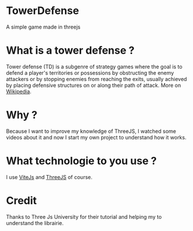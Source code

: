 # TowerDefense
A simple game made in threejs

# What is a tower defense ?
Tower defense (TD) is a subgenre of strategy games where the goal is to defend a player's territories or possessions by obstructing 
the enemy attackers or by stopping enemies from reaching the exits, usually achieved by placing defensive structures on or along their path of attack.
More on [Wikipedia](https://en.wikipedia.org/wiki/Tower_defense).

# Why ?
Because I want to improve my knowledge of ThreeJS, I watched some videos about it and now I start my own project to understand how it works.

# What technologie to you use ?
I use [ViteJs](https://vitejs.dev/) and [ThreeJS](https://threejs.org/) of course.

# Credit
Thanks to Three Js University for their tutorial and helping my to understand the librairie.

